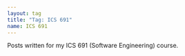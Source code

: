 ```yaml
---
layout: tag
title: "Tag: ICS 691"
name: ICS 691
---
```

Posts written for my ICS 691 (Software Engineering) course.
